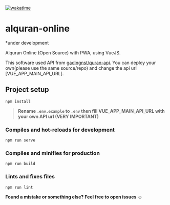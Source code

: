 [![wakatime](https://wakatime.com/badge/user/fdca2cf4-f557-42d2-b067-d750228c6013/project/699fdca6-fdba-4b87-876e-f678180feed1.svg?style=for-the-badge)](https://wakatime.com/badge/user/fdca2cf4-f557-42d2-b067-d750228c6013/project/699fdca6-fdba-4b87-876e-f678180feed1)

# alquran-online 
*under development

Alquran Online (Open Source) with PWA, using VueJS.

This software used API from [gadingnst/quran-api](https://github.com/gadingnst/quran-api). You can deploy your own(please use the same source/repo) and  change the api url [VUE_APP_MAIN_API_URL].



## Project setup
```
npm install
```

> **Rename `.env.example` to `.env` then fill VUE_APP_MAIN_API_URL with your own API url (VERY IMPORTANT)**

### Compiles and hot-reloads for development
```
npm run serve
```

### Compiles and minifies for production
```
npm run build
```

### Lints and fixes files
```
npm run lint
```


**Found a mistake or something else? Feel free to open issues** ☺️
